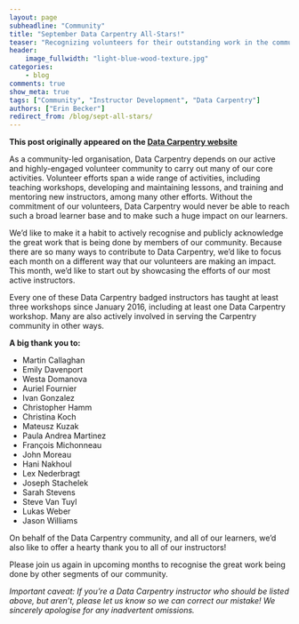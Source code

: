 ```yaml
---
layout: page
subheadline: "Community"
title: "September Data Carpentry All-Stars!"
teaser: "Recognizing volunteers for their outstanding work in the community."
header:
    image_fullwidth: "light-blue-wood-texture.jpg"
categories:
    - blog
comments: true
show_meta: true
tags: ["Community", "Instructor Development", "Data Carpentry"]
authors: ["Erin Becker"]
redirect_from: /blog/sept-all-stars/
--- 
```


**This post originally appeared on the [Data Carpentry website](https://datacarpentry.org)**

As a community-led organisation, Data Carpentry depends on our active and highly-engaged volunteer community to carry out many of our core activities. Volunteer efforts span a wide range of activities, including teaching workshops, developing and maintaining lessons, and training and mentoring new instructors, among many other efforts. Without the commitment of our volunteers, Data Carpentry would never be able to reach such a broad learner base and to make such a huge impact on our learners.

We’d like to make it a habit to actively recognise and publicly acknowledge the great work that is being done by members of our community. Because there are so many ways to contribute to Data Carpentry, we’d like to focus each month on a different way that our volunteers are making an impact. This month, we’d like to start out by showcasing the efforts of our most active instructors. 

Every one of these Data Carpentry badged instructors has taught at least three workshops since January 2016, including at least one Data Carpentry workshop. Many are also actively involved in serving the Carpentry community in other ways. 

**A big thank you to:**

- Martin Callaghan
- Emily Davenport
- Westa Domanova
- Auriel Fournier
- Ivan Gonzalez
- Christopher Hamm
- Christina Koch
- Mateusz Kuzak
- Paula Andrea Martinez
- François Michonneau
- John Moreau
- Hani Nakhoul
- Lex Nederbragt
- Joseph Stachelek
- Sarah Stevens
- Steve Van Tuyl
- Lukas Weber
- Jason Williams

On behalf of the Data Carpentry community, and all of our learners, we’d also like to offer a hearty thank you to all of our instructors! 

Please join us again in upcoming months to recognise the great work being done by other segments of our community.

*Important caveat: If you’re a Data Carpentry instructor who should be listed above, but aren’t, please let us know so we can correct our mistake! We sincerely apologise for any inadvertent omissions.*
